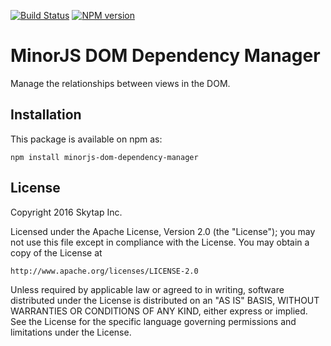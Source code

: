 [![Build Status](https://travis-ci.org/skytap/minorjs-dom-dependency-manager.svg?branch=master)](https://travis-ci.org/skytap/minorjs-dom-dependency-manager)
[![NPM version](https://badge.fury.io/js/minorjs-dom-dependency-manager.svg)](http://badge.fury.io/js/minorjs-dom-dependency-manager)

# MinorJS DOM Dependency Manager

Manage the relationships between views in the DOM.

## Installation

This package is available on npm as:

```
npm install minorjs-dom-dependency-manager
```

## License

Copyright 2016 Skytap Inc.

Licensed under the Apache License, Version 2.0 (the "License");
you may not use this file except in compliance with the License.
You may obtain a copy of the License at

    http://www.apache.org/licenses/LICENSE-2.0

Unless required by applicable law or agreed to in writing, software
distributed under the License is distributed on an "AS IS" BASIS,
WITHOUT WARRANTIES OR CONDITIONS OF ANY KIND, either express or implied.
See the License for the specific language governing permissions and
limitations under the License.